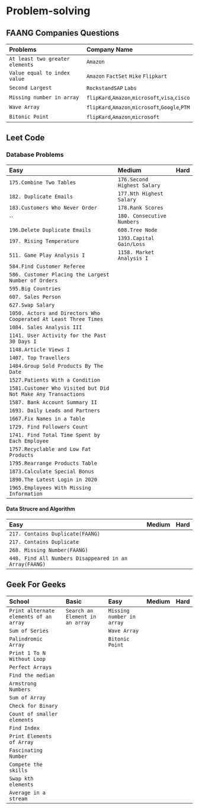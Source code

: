 # Problem-solving

## FAANG Companies Questions
| Problems                        | Company Name                                   |
|:--------------------------------|:-----------------------------------------------|
| `At least two greater elements` | `Amazon`                                       |
| `Value equal to index value`    | `Amazon` `FactSet` `Hike` `Flipkart`           |
| `Second Largest`                | `RockstandSAP` `Labs`                          |
 | `Missing number in array`       | `flipKard`,`Amazon`,`microsoft`,`visa`,`cisco` |
 | `Wave Array`                    | `flipKard`,`Amazon`,`microsoft`,`Google`,`PTM` |
 | `Bitonic Point`                 | `flipKard`,`Amazon`,`microsoft`                |

## Leet Code

### Database Problems
 
  |Easy|Medium| Hard |
  |:-----------------|:-----|:---------|
  |`175.Combine Two Tables`| `176.Second Highest Salary` ||     |
  |`182. Duplicate Emails`|`177.Nth Highest Salary` ||     |
  |`183.Customers Who Never Order`|`178.Rank Scores`||     |
  |``|`180. Consecutive Numbers`|||
  |`196.Delete Duplicate Emails`|`608.Tree Node`||     |
  |`197. Rising Temperature`|`1393.Capital Gain/Loss`||     |
  |`511. Game Play Analysis I`| `1158. Market Analysis I` ||     |
  |`584.Find Customer Referee` |  |      |
  |`586. Customer Placing the Largest Number of Orders`|||     |     |
  |`595.Big Countries` |||     |     |
  |`607. Sales Person`|||     |     |
  |`627.Swap Salary` |||     |     |
  |`1050. Actors and Directors Who Cooperated At Least Three Times`|||     |     |
  |`1084. Sales Analysis III`|||     |     |
  |`1141. User Activity for the Past 30 Days I`|||     |     |
  |`1148.Article Views I `|||     |     |
  |`1407. Top Travellers`|||     |     |
  |`1484.Group Sold Products By The Date`|||     |     |
  |`1527.Patients With a Condition `|||     |     |
  |`1581.Customer Who Visited but Did Not Make Any Transactions` |||     |     |
  |`1587. Bank Account Summary II`|||     |     |
  |`1693. Daily Leads and Partners`|||     |     |
  |`1667.Fix Names in a Table` |||     |     |
  |`1729. Find Followers Count`|||     |     |
  |`1741. Find Total Time Spent by Each Employee`|||     |     |
  |`1757.Recyclable and Low Fat Products` |||     |     |
  |`1795.Rearrange Products Table` |||     |     |
  |`1873.Calculate Special Bonus`|||     |     |
  |`1890.The Latest Login in 2020`|||     |     |
  |`1965.Employees With Missing Information`|||     |     |

#### Data Strucre and Algorithm

  |Easy|Medium|Hard|
  |:-----|:-----|:---|
  |`217. Contains Duplicate(FAANG)`|||
  |`217. Contains Duplicate`|||
  |`268. Missing Number(FAANG)`|||
  |`448. Find All Numbers Disappeared in an Array(FAANG)`|||

 ## Geek For Geeks
 |School| Basic                                | Easy                      |Medium| Hard |
 |:-----|:----|:-----|:-----|:-----|
 |`Print alternate elements of an array`| `Search an Element in an array`      | `Missing number in array` |||
 |`Sum of Series`|| `Wave Array`                         |||
 |`Palindromic Array`|| `Bitonic Point`                      |||
 |`Print 1 To N Without Loop`|||||
 |`Perfect Arrays`|||||
 |`Find the median`|||||
 |`Armstrong Numbers`|||||
 |`Sum of Array`|||||
 |`Check for Binary`|||||
 |`Count of smaller elements`|||||
 |`Find Index`|||||
 |`Print Elements of Array`|||||
 |`Fascinating Number`|||||
 |`Compete the skills`|||||
 |`Swap kth elements`|||||
 |`Average in a stream`|||||


